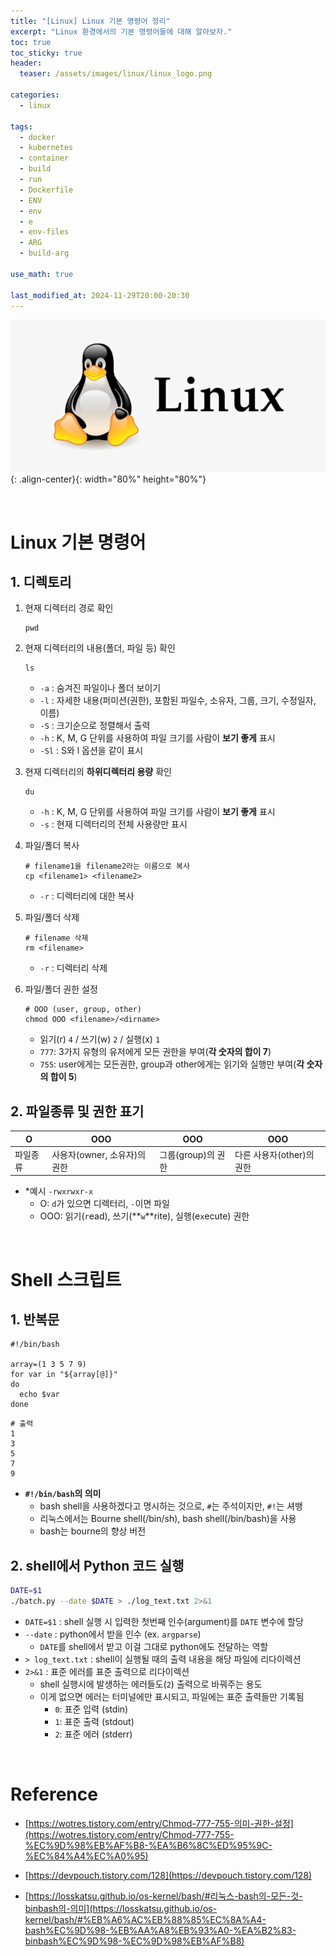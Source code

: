 ```yaml
---
title: "[Linux] Linux 기본 명령어 정리"
excerpt: "Linux 환경에서의 기본 명령어들에 대해 알아보자."
toc: true
toc_sticky: true
header:
  teaser: /assets/images/linux/linux_logo.png

categories:
  - linux

tags:
  - docker
  - kubernetes
  - container
  - build
  - run
  - Dockerfile
  - ENV
  - env
  - e
  - env-files
  - ARG
  - build-arg

use_math: true

last_modified_at: 2024-11-29T20:00-20:30
---
```


![png](/assets/images/linux/linux_logo.png){: .align-center}{: width="80%" height="80%"}  

<br/>  

# Linux 기본 명령어

## 1. 디렉토리

1. 현재 디렉터리 경로 확인
    ```shell
    pwd
    ```

2. 현재 디렉터리의 내용(폴더, 파일 등) 확인
    ```shell
    ls
    ```
    - `-a` : 숨겨진 파일이나 폴더 보이기
    - `-l` : 자세한 내용(퍼미션(권한), 포함된 파일수, 소유자, 그룹, 크기, 수정일자, 이름)
    - `-S` : 크기순으로 정렬해서 출력
    - `-h` : K, M, G 단위를 사용하여 파일 크기를 사람이 **보기 좋게** 표시
    - `-Sl` : S와 l 옵션을 같이 표시

3. 현재 디렉터리의 **하위디렉터리 용량** 확인  

    ```shell
    du
    ```
    - `-h` : K, M, G 단위를 사용하여 파일 크기를 사람이 **보기 좋게** 표시
    - `-s` : 현재 디렉터리의 전체 사용량만 표시  

4. 파일/폴더 복사

    ```shell
    # filename1을 filename2라는 이름으로 복사
    cp <filename1> <filename2>
    ```
    - `-r` : 디렉터리에 대한 복사  

5. 파일/폴더 삭제  

    ```shell
    # filename 삭제
    rm <filename>
    ```
    - `-r` : 디렉터리 삭제

6. 파일/폴더 권한 설정  

    ```shell
    # OOO (user, group, other)
    chmod OOO <filename>/<dirname>
    ```
    - 읽기(r) `4` / 쓰기(w) `2` / 실행(x) `1` 
    - `777`: 3가지 유형의 유저에게 모든 권한을 부여(**각 숫자의 합이 7**) 
    - `755`: user에게는 모든권한, group과 other에게는 읽기와 실행만 부여(**각 숫자의 합이 5**)  


## 2. 파일종류 및 권한 표기
  
| O | OOO | OOO | OOO |
| --- | --- | --- | --- |
| 파일종류 | 사용자(owner, 소유자)의 권한 | 그룹(group)의 권한 | 다른 사용자(other)의 권한 |  

- *예시 `-rwxrwxr-x`      
    - O: `d`가 있으면 디렉터리, `-`이면 파일  
    - OOO: 읽기(`r`ead), 쓰기(**`w`**rite), 실행(e`x`ecute) 권한  

<br/>  

# Shell 스크립트

## 1. 반복문

```shell
#!/bin/bash
 
array=(1 3 5 7 9)
for var in "${array[@]}"
do
  echo $var
done
```

```
# 출력
1
3
5
7
9
```

- **`#!/bin/bash`의 의미**  
    - bash shell을 사용하겠다고 명시하는 것으로, `#`는 주석이지만, `#!`는 셔뱅  
    - 리눅스에서는 Bourne shell(/bin/sh), bash shell(/bin/bash)을 사용  
    - bash는 bourne의 향상 버전


## 2. shell에서 Python 코드 실행

```bash
DATE=$1
./batch.py --date $DATE > ./log_text.txt 2>&1
```

- `DATE=$1` : shell 실행 시 입력한 첫번째 인수(argument)를 `DATE` 변수에 할당
- `--date` : python에서 받을 인수 (ex. `argparse`)  
    - `DATE`를 shell에서 받고 이걸 그대로 python에도 전달하는 역할      
- `> log_text.txt` : shell이 실행될 때의 출력 내용을 해당 파일에 리다이렉션  
- `2>&1` : 표준 에러를 표준 출력으로 리다이렉션  
    - shell 실행시에 발생하는 에러들도(`2`) 출력으로 바꿔주는 용도  
    - 이게 없으면 에러는 터미널에만 표시되고, 파일에는 표준 출력들만 기록됨          
      - `0`: 표준 입력 (stdin)
      - `1`: 표준 출력 (stdout)
      - `2`: 표준 에러 (stderr)

<br/>  

# Reference

- [https://wotres.tistory.com/entry/Chmod-777-755-의미-권한-설정](https://wotres.tistory.com/entry/Chmod-777-755-%EC%9D%98%EB%AF%B8-%EA%B6%8C%ED%95%9C-%EC%84%A4%EC%A0%95)

- [https://devpouch.tistory.com/128](https://devpouch.tistory.com/128)
- [https://losskatsu.github.io/os-kernel/bash/#리눅스-bash의-모든-것-binbash의-의미](https://losskatsu.github.io/os-kernel/bash/#%EB%A6%AC%EB%88%85%EC%8A%A4-bash%EC%9D%98-%EB%AA%A8%EB%93%A0-%EA%B2%83-binbash%EC%9D%98-%EC%9D%98%EB%AF%B8)